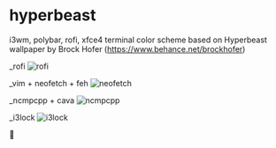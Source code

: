 # hyperbeast
i3wm, polybar, rofi, xfce4 terminal color scheme based on Hyperbeast wallpaper by Brock Hofer (https://www.behance.net/brockhofer)

_rofi
![rofi](https://i.imgur.com/86w2wi4.png "rofi")

_vim + neofetch + feh
![neofetch](http://i.imgur.com/kJNiVes.png "neofetch")

_ncmpcpp + cava
![ncmpcpp](http://i.imgur.com/NhGyws5.png "ncmpcpp")

_i3lock
![i3lock](http://imgur.com/oIUQ9BA.png "i3lock")



